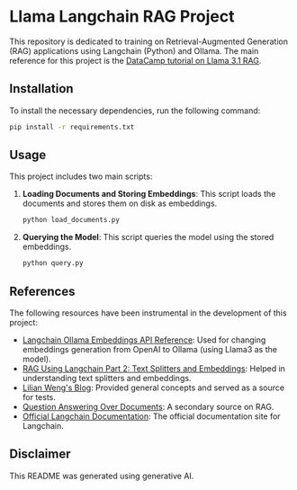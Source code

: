 # Llama Langchain RAG Project

This repository is dedicated to training on Retrieval-Augmented Generation (RAG) applications using Langchain (Python) and Ollama. The main reference for this project is the [DataCamp tutorial on Llama 3.1 RAG](https://www.datacamp.com/tutorial/llama-3-1-rag).

## Installation

To install the necessary dependencies, run the following command:

```bash
pip install -r requirements.txt
```

## Usage

This project includes two main scripts:

1. **Loading Documents and Storing Embeddings**: This script loads the documents and stores them on disk as embeddings.

    ```bash
    python load_documents.py
    ```

2. **Querying the Model**: This script queries the model using the stored embeddings.

    ```bash
    python query.py
    ```

## References

The following resources have been instrumental in the development of this project:

- [Langchain Ollama Embeddings API Reference](https://python.langchain.com/api_reference/ollama/embeddings/langchain_ollama.embeddings.OllamaEmbeddings.html): Used for changing embeddings generation from OpenAI to Ollama (using Llama3 as the model).
- [RAG Using Langchain Part 2: Text Splitters and Embeddings](https://jayant017.medium.com/rag-using-langchain-part-2-text-splitters-and-embeddings-3225af44e7ea): Helped in understanding text splitters and embeddings.
- [Lilian Weng's Blog](https://lilianweng.github.io/): Provided general concepts and served as a source for tests.
- [Question Answering Over Documents](https://medium.com/emburse/question-answering-over-documents-e92658e7a405): A secondary source on RAG.
- [Official Langchain Documentation](https://python.langchain.com/docs/introduction/): The official documentation site for Langchain.

## Disclaimer

This README was generated using generative AI.
